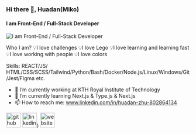 ### Hi there 👋, Huadan(Miko)
#### I am Front-End / Full-Stack Developer
![I am Front-End / Full-Stack Developer](https://res.cloudinary.com/dcq0yji7w/image/upload/c_pad,w_250,h_250,ar_1:1/v1706112725/_8249cf34-b99d-4961-96d9-78bea615f4bf_dhj8ye.jpg)

Who I am? 
💡I love challenges
💡I love Lego
💡I love learning and learning fast
💡I love working with people
💡I love colors

Skills: REACT/JS/ HTML/CSS/SCSS/Tailwind/Python/Bash/Docker/Node.js/Linux/Windows/Git/Jest/Figma etc.

- 🔭 I’m currently working at KTH Royal Institute of Technology 
- 🌱 I’m currently learning Next.js & Type.js & Next.js 
- 📫 How to reach me: www.linkedin.com/in/huadan-zhu-802864134 


[<img src='https://cdn.jsdelivr.net/npm/simple-icons@3.0.1/icons/github.svg' alt='github' height='40'>](https://github.com/MikoZhu)  [<img src='https://cdn.jsdelivr.net/npm/simple-icons@3.0.1/icons/linkedin.svg' alt='linkedin' height='40'>](https://www.linkedin.com/in/huadan-zhu-miko-802864134/))  [<img src='https://cdn.jsdelivr.net/npm/simple-icons@3.0.1/icons/icloud.svg' alt='website' height='40'>](https://zhuhuadan.com)  






